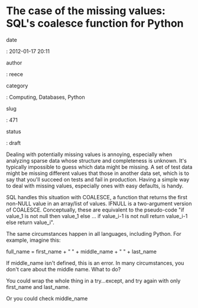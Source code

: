 The case of the missing values: SQL's coalesce function for Python
==================================================================

date

:   2012-01-17 20:11

author

:   reece

category

:   Computing, Databases, Python

slug

:   471

status

:   draft

Dealing with potentially missing values is annoying, especially when
analyzing sparse data whose structure and completeness is unknown. It's
typically impossible to guess which data might be missing. A set of test
data might be missing different values that those in another data set,
which is to say that you'll succeed on tests and fail in production.
Having a simple way to deal with missing values, especially ones with
easy defaults, is handy.

SQL handles this situation with COALESCE, a function that returns the
first non-NULL value in an array/list of values. IFNULL is a
two-argument version of COALESCE. Conceptually, these are equivalent to
the pseudo-code "if value\_1 is not null then value\_1 else ... if
value\_i-1 is not null return value\_i-1 else return value\_i".

The same circumstances happen in all languages, including Python. For
example, imagine this:

full\_name = first\_name + " " + middle\_name + " " + last\_name

If middle\_name isn't defined, this is an error. In many circumstances,
you don't care about the middle name. What to do?

You could wrap the whole thing in a try...except, and try again with
only first\_name and last\_name.

Or you could check middle\_name
